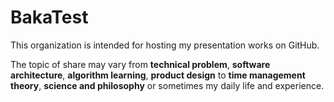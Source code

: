BakaTest
========

This organization is intended for hosting my presentation works on GitHub.

The topic of share may vary from **technical problem**, **software architecture**,
**algorithm learning**, **product design** to **time management theory**, **science and philosophy**
or sometimes my daily life and experience.

